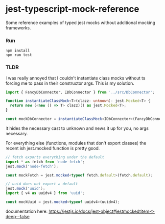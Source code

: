 # jest-typescript-mock-reference
Some reference examples of typed jest mocks without additional mocking frameworks.  

### Run
`npm install`  
`npm run test`  
### TLDR
I was really annoyed that I couldn't instantiate class mocks without ts forcing me to pass in their constructor args.
This is my solution.
```typescript
import { FancyDbConnector, IDbConnector } from '../src/DbConnector';

function instantiateClassMock<T>(clazz: unknown): jest.Mocked<T> {
  return new (<new () => T> clazz)() as jest.Mocked<T>;
}

const mockDbConnector = instantiateClassMock<IDbConnector>(FancyDbConnector);
```
It hides the necessary cast to unknown and news it up for you, no args necessary.

For everything else (functions, modules that don't export classes) the recent ish jest.mocked function is pretty good.  
```typescript
// fetch exports everything under the default
import * as fetch from 'node-fetch';
jest.mock('node-fetch');

const mockFetch = jest.mocked<typeof fetch.default>(fetch.default);

// uuid does not export a default
jest.mock('uuid');
import { v4 as uuidv4 } from 'uuid';

const mockUuid = jest.mocked<typeof uuidv4>(uuidv4);
```
documentation here: https://jestjs.io/docs/jest-object#jestmockedtitem-t-deep--false

